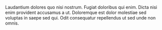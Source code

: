Laudantium dolores quo nisi nostrum. Fugiat doloribus qui enim. Dicta nisi enim provident accusamus a ut. Doloremque est dolor molestiae sed voluptas in saepe sed qui. Odit consequatur repellendus ut sed unde non omnis.